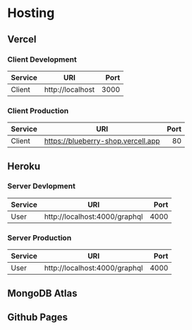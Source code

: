 # Hosting

## Vercel

### Client Development

| Service |       URI        | Port |
| :------ | :--------------: | ---: |
| Client  | http://localhost | 3000 |

### Client Production

| Service |                URI                 | Port |
| :------ | :--------------------------------: | ---: |
| Client  | https://blueberry-shop.vercell.app |   80 |

## Heroku

### Server Devlopment

| Service |              URI              | Port |
| :------ | :---------------------------: | ---: |
| User    | http://localhost:4000/graphql | 4000 |

### Server Production

| Service |              URI              | Port |
| :------ | :---------------------------: | ---: |
| User    | http://localhost:4000/graphql | 4000 |

## MongoDB Atlas

## Github Pages
